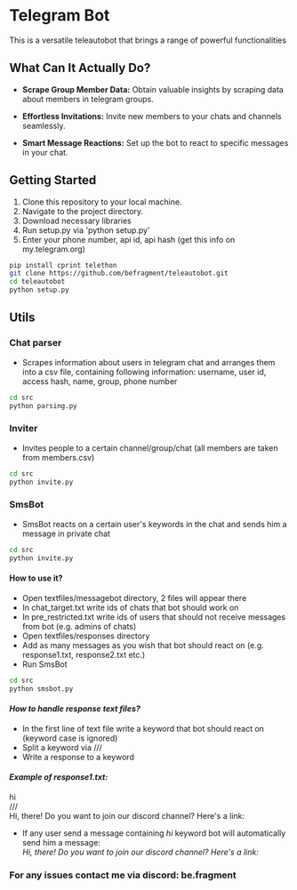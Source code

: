 # Telegram Bot

This is a versatile teleautobot that brings a range of powerful functionalities  
## What Can It Actually Do?

- **Scrape Group Member Data:** Obtain valuable insights by scraping data about members in telegram groups.

- **Effortless Invitations:** Invite new members to your chats and channels seamlessly.

- **Smart Message Reactions:** Set up the bot to react to specific messages in your chat.

## Getting Started

1. Clone this repository to your local machine.
2. Navigate to the project directory.
3. Download necessary libraries
4. Run setup.py via 'python setup.py'
5. Enter your phone number, api id, api hash (get this info on my.telegram.org)

```bash
pip install cprint telethon
git clone https://github.com/befragment/teleautobot.git
cd teleautobot
python setup.py
```

## Utils 

### Chat parser

- Scrapes information about users in telegram chat and arranges them into a csv file, containing following information:
username, user id, access hash, name, group, phone number

```bash
cd src
python parsing.py
```

### Inviter
- Invites people to a certain channel/group/chat (all members are taken from members.csv)

```bash
cd src
python invite.py
```

### SmsBot

- SmsBot reacts on a certain user's keywords in the chat and sends him a message in private chat

```bash
cd src
python invite.py
```

#### How to use it?

- Open textfiles/messagebot directory, 2 files will appear there
- In chat_target.txt write ids of chats that bot should work on 
- In pre_restricted.txt write ids of users that should not receive messages from bot (e.g. admins of chats)
- Open textfiles/responses directory
- Add as many messages as you wish that bot should react on (e.g. response1.txt, response2.txt etc.)
- Run SmsBot

```bash
cd src
python smsbot.py
```

#### _How to handle response text files?_

- In the first line of text file write a keyword that bot should react on (keyword case is ignored)
- Split a keyword via ///
- Write a response to a keyword

#### _Example of response1.txt:_

hi <br>
/// <br>
Hi, there! Do you want to join our discord channel? Here's a link: <br>

- If any user send a message containing _hi_ keyword bot will automatically send him a message:<br>
_Hi, there! Do you want to join our discord channel? Here's a link:_

### For any issues contact me via discord: be.fragment
